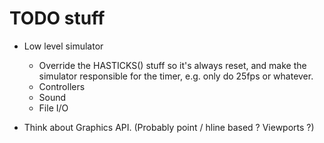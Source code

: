 # TODO stuff

- Low level simulator

	- Override the HASTICKS() stuff so it's always reset, and make the simulator responsible for the timer, e.g. only do 25fps or whatever.
	- Controllers
	- Sound
	- File I/O

- Think about Graphics API. 	(Probably point / hline based ? Viewports ?)